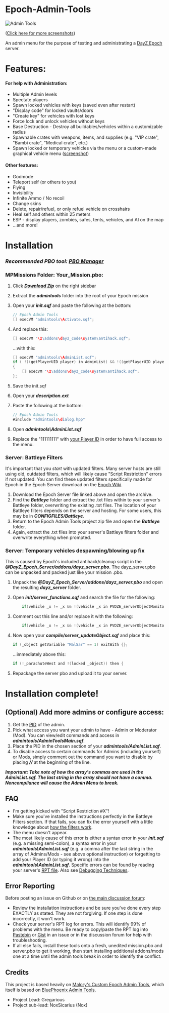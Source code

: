 Epoch-Admin-Tools
=================

![Admin Tools](http://i.imgur.com/j0bTHPB.png)

([Click here for more screenshots](http://imgur.com/a/RH4cx#0))

An admin menu for the purpose of testing and administrating a [DayZ Epoch](https://github.com/vbawol/DayZ-Epoch) server. 

# Features:
#### For help with Administration:
* Multiple Admin levels
* Spectate players
* Spawn locked vehicles with keys (saved even after restart)
* "Display code" for locked vaults/doors
* "Create key" for vehicles with lost keys
* Force lock and unlock vehicles without keys
* Base Destruction - Destroy all buildables/vehicles within a customizable radius
* Spawnable crates with weapons, items, and supplies (e.g. "VIP crate", "Bambi crate", "Medical crate", etc.)
* Spawn locked or temporary vehicles via the menu or a custom-made graphical vehicle menu ([screenshot](https://f.cloud.github.com/assets/204934/2233637/43153c0a-9b2c-11e3-8a03-40d11239e1cb.png))


#### Other features:
* Godmode
* Teleport self (or others to you)
* Flying
* Invisibility
* Infinite Ammo / No recoil
* Change skins
* Delete, repair/refuel, or only refuel vehicle on crosshairs
* Heal self and others within 25 meters
* ESP - display players, zombies, safes, tents, vehicles, and AI on the map
* ...and more!

# Installation

### *Recommended PBO tool: [PBO Manager](http://www.armaholic.com/page.php?id=16369)*

### MPMissions Folder: Your_Mission.pbo:
1. Click ***[Download Zip](https://github.com/gregariousjb/Epoch-Admin-Tools/archive/master.zip)*** on the right sidebar
2. Extract the ***admintools*** folder into the root of your Epoch mission
3. Open your ***init.sqf*** and paste the following at the bottom:

	~~~~java
	// Epoch Admin Tools
	[] execVM "admintools\Activate.sqf";
	~~~~

4. And replace this:

	~~~~java
	[] execVM "\z\addons\dayz_code\system\antihack.sqf";
	~~~~

	...with this:

	~~~~java
	[] execVM "admintools\AdminList.sqf";
	if ( !((getPlayerUID player) in AdminList) && !((getPlayerUID player) in ModList) && !((getPlayerUID player) in tempList)) then 
	{
		[] execVM "\z\addons\dayz_code\system\antihack.sqf";
	};
	~~~~

5. Save the init.sqf
6. Open your ***description.ext***
7. Paste the following at the bottom:

    ~~~~java
    // Epoch Admin Tools
    #include "admintools\dialog.hpp"
    ~~~~
	
8. Open ***admintools\AdminList.sqf***
9. Replace the "111111111" with [your Player ID](http://i48.tinypic.com/2isxjkz.png) in order to have full access to the menu.


### Server: Battleye Filters
It's important that you *start* with updated filters. Many server hosts are still using old, outdated filters, which will likely cause "Script Restriction" errors if not updated. You can find these updated filters specifically made for Epoch in the Epoch Server download on the [Epoch Wiki](http://dayzepoch.com/wiki/index.php?title=Main_Page). 

1. Download the Epoch Server file linked above and open the archive.
2. Find the ***Battleye*** folder and extract the .txt files within to your server's Battleye folder, overwriting the existing .txt files. The location of your Battleye filters depends on the server and hosting. For some users, this may be in ***CONFIGFILES/Battleye***.
3. Return to the Epoch Admin Tools project zip file and open the ***Battleye*** folder.
4. Again, extract the .txt files into your server's Battleye filters folder and overwrite everything when prompted.


### Server: Temporary vehicles despawning/blowing up fix
This is caused by Epoch's included antihack/cleanup script in the ***@DayZ_Epoch_Server/addons/dayz_server.pbo***. The dayz_server.pbo can be unpacked and packed just like your mission .pbo.

1. Unpack the ***@DayZ_Epoch_Server/addons/dayz_server.pbo*** and open the resulting ***dayz_server*** folder.
2. Open ***init/server_functions.sqf*** and search the file for the following:

    ~~~~java
        if(vehicle _x != _x && !(vehicle _x in PVDZE_serverObjectMonitor) && (isPlayer _x)  && !((typeOf vehicle _x) in DZE_safeVehicle)) then {
    ~~~~
    
3. Comment out this line and/or replace it with the following:

    ~~~~java
        if(vehicle _x != _x && !(vehicle _x in PVDZE_serverObjectMonitor) && (isPlayer _x)  && !((typeOf vehicle _x) in DZE_safeVehicle) && (vehicle _x getVariable ["MalSar",0] !=1)) then {
    ~~~~

4. Now open your ***compile/server_updateObject.sqf*** and place this:


    ~~~~java
    if (_object getVariable "MalSar" == 1) exitWith {};
    ~~~~

    ...immediately above this:

    ~~~~java
    if (!_parachuteWest and !(locked _object)) then {
    ~~~~

5. Repackage the server pbo and upload it to your server. 


# Installation complete!


## (Optional) Add more admins or configure access:
1. Get the [PID](http://i48.tinypic.com/2isxjkz.png) of the admin.
2. Pick what access you want your admin to have - Admin or Moderator (Mod). You can view/edit commands and access in ***admintools/AdminToolsMain.sqf***.
3. Place the PID in the chosen section of your ***admintools/AdminList.sqf***. 
4. To disable access to certain commands for Admins (including yourself) or Mods, simply comment out the command you want to disable by placing ***//*** at the beginning of the line.

***Important: Take note of how the array's commas are used in the AdminList.sqf. The last string in the array should not have a comma. Noncompliance will cause the Admin Menu to break.***


## FAQ
* I'm getting kicked with "Script Restriction #X"!
 * Make sure you've installed the instructions perfectly in the Battleye Filters section. If that fails, you can fix the error yourself with a little knowledge about [how the filters work](http://dayz.st/w/Battleye_Filters).
* The menu doesn't appear.
 * The most likely cause of this error is either a syntax error in your ***init.sqf*** (e.g. a missing semi-colon), a syntax error in your ***admintools\AdminList.sqf*** (e.g. a comma after the last string in the array of Admins/Mods - see above optional instruction) or forgetting to add your Player ID (or typing it wrong) into the ***admintools\AdminList.sqf***. Specific errors can be found by reading your server's [RPT file](https://community.bistudio.com/wiki/arma.RPT). Also see [Debugging Techniques](https://community.bistudio.com/wiki/Debugging_Techniques).


## Error Reporting
Before posting an issue on Github or on [the main discussion forum](http://epochmod.com/forum/index.php?/topic/7501-release-epoch-admin-tools/):

* Review the installation instructions and be sure you've done every step EXACTLY as stated. They are not forgiving. If one step is done incorrectly, it won't work.
* Check your server's RPT log for errors. This will identify 99% of problems with the menu. Be ready to copy/paste the RPT log into [Pastebin](http://pastebin.com/) or [Gist](https://gist.github.com/) in an issue or in the discussion forum for help with troubleshooting.
* If all else fails, install these tools onto a fresh, unedited mission.pbo and server.pbo to get it working, then start installing additional addons/mods one at a time until the admin tools break in order to identify the conflict.


## Credits
This project is based heavily on [Malory's Custom Epoch Admin Tools](https://github.com/iforgotmywhat/Dayz-Epoch-Admin-Tools/), which itself is based on [BluePhoenix Admin Tools](https://github.com/BluePhoenix175/DayZ-Admin-Tools-).

* Project Lead: Gregarious
* Project sub-lead: NoxSicarius (Nox)
